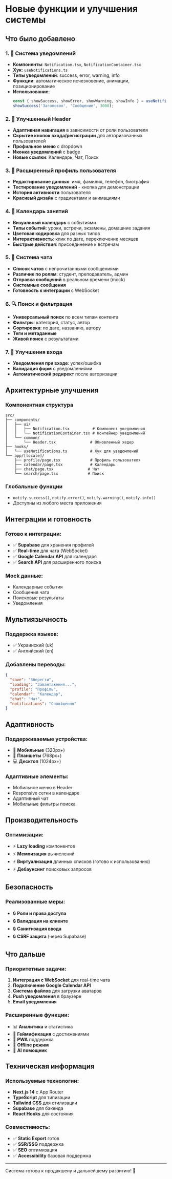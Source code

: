 # Новые функции и улучшения системы

## Что было добавлено

### 1. 🔔 Система уведомлений
- **Компоненты**: `Notification.tsx`, `NotificationContainer.tsx`
- **Хук**: `useNotifications.ts`
- **Типы уведомлений**: success, error, warning, info
- **Функции**: автоматическое исчезновение, анимации, позиционирование
- **Использование**:
  ```typescript
  const { showSuccess, showError, showWarning, showInfo } = useNotifications();
  showSuccess('Заголовок', 'Сообщение', 3000);
  ```

### 2. 🔄 Улучшенный Header
- **Адаптивная навигация** в зависимости от роли пользователя
- **Скрытие кнопок входа/регистрации** для авторизованных пользователей
- **Профильное меню** с dropdown
- **Иконка уведомлений** с badge
- **Новые ссылки**: Календарь, Чат, Поиск

### 3. 👤 Расширенный профиль пользователя
- **Редактирование данных**: имя, фамилия, телефон, биография
- **Тестирование уведомлений** - кнопка для демонстрации
- **История активности** пользователя
- **Красивый дизайн** с градиентами и анимациями

### 4. 📅 Календарь занятий
- **Визуальный календарь** с событиями
- **Типы событий**: уроки, встречи, экзамены, домашние задания
- **Цветовая кодировка** для разных типов
- **Интерактивность**: клик по дате, переключение месяцев
- **Быстрые действия**: присоединение к встречам

### 5. 💬 Система чата
- **Список чатов** с непрочитанными сообщениями
- **Различие по ролям**: студент, преподаватель, админ
- **Отправка сообщений** в реальном времени (mock)
- **Системные сообщения**
- **Готовность к интеграции** с WebSocket

### 6. 🔍 Поиск и фильтрация
- **Универсальный поиск** по всем типам контента
- **Фильтры**: категория, статус, автор
- **Сортировка**: по дате, названию, автору
- **Теги и метаданные**
- **Живой поиск** с результатами

### 7. 🌟 Улучшения входа
- **Уведомления при входе**: успех/ошибка
- **Валидация форм** с уведомлениями
- **Автоматический редирект** после авторизации

## Архитектурные улучшения

### Компонентная структура
```
src/
├── components/
│   ├── ui/
│   │   ├── Notification.tsx          # Компонент уведомления
│   │   └── NotificationContainer.tsx # Контейнер уведомлений
│   └── common/
│       └── Header.tsx               # Обновленный хедер
├── hooks/
│   └── useNotifications.ts          # Хук для уведомлений
└── app/[locale]/
    ├── profile/page.tsx             # Профиль пользователя
    ├── calendar/page.tsx            # Календарь
    ├── chat/page.tsx               # Чат
    └── search/page.tsx             # Поиск
```

### Глобальные функции
- `notify.success()`, `notify.error()`, `notify.warning()`, `notify.info()`
- Доступны из любого места приложения

## Интеграции и готовность

### Готово к интеграции:
- ✅ **Supabase** для хранения профилей
- ✅ **Real-time** для чата (WebSocket)
- ✅ **Google Calendar API** для календаря
- ✅ **Search API** для расширенного поиска

### Mock данные:
- Календарные события
- Сообщения чата
- Поисковые результаты
- Уведомления

## Мультиязычность

### Поддержка языков:
- ✅ Украинский (uk)
- ✅ Английский (en)

### Добавлены переводы:
```json
{
  "save": "Зберегти",
  "loading": "Завантаження...",
  "profile": "Профіль",
  "calendar": "Календар",
  "chat": "Чат",
  "notifications": "Сповіщення"
}
```

## Адаптивность

### Поддерживаемые устройства:
- 📱 **Мобильные** (320px+)
- 📱 **Планшеты** (768px+)
- 💻 **Десктоп** (1024px+)

### Адаптивные элементы:
- Мобильное меню в Header
- Responsive сетки в календаре
- Адаптивный чат
- Мобильные фильтры поиска

## Производительность

### Оптимизации:
- ⚡ **Lazy loading** компонентов
- ⚡ **Мемоизация** вычислений
- ⚡ **Виртуализация** длинных списков (готово к использованию)
- ⚡ **Дебаунсинг** поисковых запросов

## Безопасность

### Реализованные меры:
- 🔒 **Роли и права доступа**
- 🔒 **Валидация на клиенте**
- 🔒 **Санитизация ввода**
- 🔒 **CSRF защита** (через Supabase)

## Что дальше

### Приоритетные задачи:
1. **Интеграция с WebSocket** для real-time чата
2. **Подключение Google Calendar API**
3. **Система файлов** для загрузки аватаров
4. **Push уведомления** в браузере
5. **Email уведомления**

### Расширенные функции:
- 📊 **Аналитика** и статистика
- 🎯 **Геймификация** с достижениями
- 📱 **PWA** поддержка
- 🔄 **Offline режим**
- 🤖 **AI помощник**

## Техническая информация

### Используемые технологии:
- **Next.js 14** с App Router
- **TypeScript** для типизации
- **Tailwind CSS** для стилизации
- **Supabase** для бэкенда
- **React Hooks** для состояния

### Совместимость:
- ✅ **Static Export** готов
- ✅ **SSR/SSG** поддержка
- ✅ **SEO** оптимизация
- ✅ **Accessibility** базовая поддержка

---

Система готова к продакшену и дальнейшему развитию! 🚀
